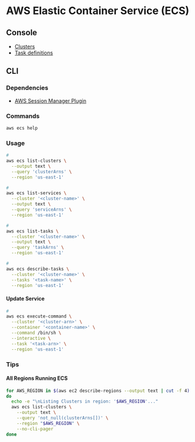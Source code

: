 # AWS Elastic Container Service (ECS)

## Console

- [Clusters](https://console.aws.amazon.com/ecs/v2/clusters)
- [Task definitions](https://console.aws.amazon.com/ecs/v2/task-definitions)

## CLI

### Dependencies

- [AWS Session Manager Plugin](/aws/session-manager-plugin.md)

### Commands

```sh
aws ecs help
```

### Usage

```sh
#
aws ecs list-clusters \
  --output text \
  --query 'clusterArns' \
  --region 'us-east-1'

#
aws ecs list-services \
  --cluster '<cluster-name>' \
  --output text \
  --query 'serviceArns' \
  --region 'us-east-1'

#
aws ecs list-tasks \
  --cluster '<cluster-name>' \
  --output text \
  --query 'taskArns' \
  --region 'us-east-1'

#
aws ecs describe-tasks \
  --cluster '<cluster-name>' \
  --tasks '<task-name>' \
  --region 'us-east-1'
```

<!--
aws ecs list-container-instances \
  --cluster '<cluster-name>' \
  --region 'us-east-1'

aws ecs register-task-definition --cli-input-json file://ecs-task-def-parsed.json

aws ecs list-task-definitions

aws ecs update-service \
  --cluster $(PROJECT_NAME)-$(PROJECT_ENVIRONMENT)-ecs-cluster \
  --service $(PROJECT_NAME)-$(PROJECT_ENVIRONMENT)-app-service \
  --task-definition arn:aws:ecs:$(AWS_REGION):492128005656:task-definition/$(PROJECT_NAME)-$(PROJECT_ENVIRONMENT)-app-task-def
-->

#### Update Service

```sh
#
aws ecs execute-command \
  --cluster '<cluster-arn>' \
  --container '<container-name>' \
  --command /bin/sh \
  --interactive \
  --task '<task-arn>' \
  --region 'us-east-1'
```

<!--
# Enable Execute Command
aws ecs update-service \
  --service "$AWS_ECS_SERVICE_NAME" \
  --cluster "$AWS_ECS_CLUSTER_NAME" \
  --enable-execute-command
-->

### Tips

#### All Regions Running ECS

```sh
for AWS_REGION in $(aws ec2 describe-regions --output text | cut -f 4)
do
  echo -e "\nListing Clusters in region: '$AWS_REGION'..."
  aws ecs list-clusters \
    --output text \
    --query 'not_null(clusterArns[])' \
    --region "$AWS_REGION" \
    --no-cli-pager
done
```
